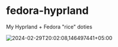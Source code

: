 # fedora-hyprland
My Hyprland + Fedora "rice" doties

![2024-02-29T20:02:08,146497441+05:00](https://github.com/socute727/fedora-hyprland/assets/152518983/25ab5e8e-515f-4b51-b6ec-a0a120ae860f)
